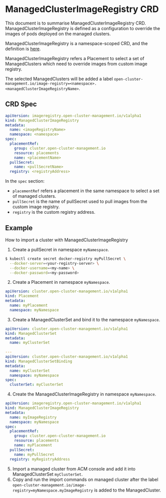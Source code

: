 # ManagedClusterImageRegistry CRD

This document is to summarise ManagedClusterImageRegistry CRD. ManagedClusterImageRegistry is defined as a configuration
to override the images of pods deployed on the managed clusters.

ManagedClusterImageRegistry is a namespace-scoped CRD, and the definition is [here](deploy/foundation/hub/resources/crds/imageregistry.open-cluster-management.io_managedclusterimageregistries.yaml).

ManagedClusterImageRegistry refers a Placement to select a set of ManagedClusters which need to override images from custom image registry.

The selected ManagedClusters will be added a label `open-cluster-management.io/image-registry=<namespace>.<managedClusterImageRegistryName>`.

## CRD Spec

```yaml
apiVersion: imageregistry.open-cluster-management.io/v1alpha1
kind: ManagedClusterImageRegistry
metadata:
  name: <imageRegistryName>
  namespace: <namespace>
spec:
  placementRef:
    group: cluster.open-cluster-management.io
    resource: placements
    name: <placementName> 
  pullSecret:
    name: <pullSecretName>
  registry: <registryAddress>
```
In the `spec` section:

- `placementRef` refers a placement in the same namespace to select a set of managed clusters.
- `pullSecret` is the name of pullSecret used to pull images from the custom image registry.
- `registry` is the custom registry address.


## Example

How to import a cluster with ManagedClusterImageRegistry

1. Create a pullSecret in namespace `myNamespace`.

```bash
$ kubectl create secret docker-registry myPullSecret \
  --docker-server=<your-registry-server> \
  --docker-username=<my-name> \
  --docker-password=<my-password>
```

2. Create a Placement in namespace `myNamespace`.

```yaml
apiVersion: cluster.open-cluster-management.io/v1alpha1
kind: Placement
metadata:
  name: myPlacement
  namespace: myNamespace
```

3. Create a ManagedClusterSet and bind it to the namespace `myNamespace`.

```yaml
apiVersion: cluster.open-cluster-management.io/v1alpha1
kind: ManagedClusterSet
metadata:
  name: myClusterSet
  
---
apiVersion: cluster.open-cluster-management.io/v1alpha1
kind: ManagedClusterSetBinding
metadata:
  name: myClusterSet
  namespace: myNamespace
spec:
  clusterSet: myClusterSet
```

4. Create the ManagedClusterImageRegistry in namespace  `myNamespace`.

```yaml
apiVersion: imageregistry.open-cluster-management.io/v1alpha1
kind: ManagedClusterImageRegistry
metadata:
  name: myImageRegistry
  namespace: myNamespace
spec:
  placementRef:
    group: cluster.open-cluster-management.io
    resource: placements
    name: myPlacement
  pullSecret:
    name: myPullSecret
  registry: myRegistryAddress
```

5. Import a managed cluster from ACM console and add it into ManagedClusterSet `myClusterSet`.
6. Copy and run the import commands on managed cluster after the label `open-cluster-management.io/image-registry=myNamespace.myImageRegistry` is added to the ManagedCluster.
